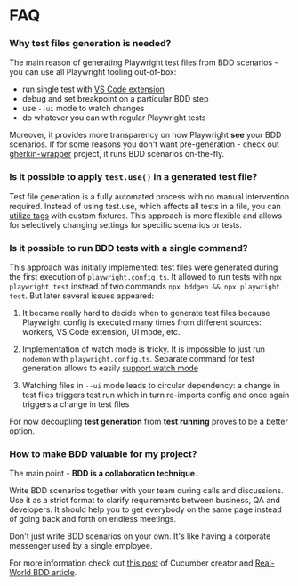 # FAQ

### Why test files generation is needed?
The main reason of generating Playwright test files from BDD scenarios - you can use all Playwright tooling out-of-box:

  * run single test with [VS Code extension](guides/ide-integration.md#vs-code)
  * debug and set breakpoint on a particular BDD step
  * use `--ui` mode to watch changes 
  * do whatever you can with regular Playwright tests

Moreover, it provides more transparency on how Playwright **see** your BDD scenarios. If for some reasons you don't want pre-generation - check out [gherkin-wrapper](https://github.com/Niitch/gherkin-wrapper) project, it runs BDD scenarios on-the-fly.

### Is it possible to apply `test.use()` in a generated test file?
Test file generation is a fully automated process with no manual intervention required. Instead of using test.use, which affects all tests in a file, you can [utilize tags](writing-steps/playwright-style.md#tags) with custom fixtures. This approach is more flexible and allows for selectively changing settings for specific scenarios or tests.

### Is it possible to run BDD tests with a single command? 
This approach was initially implemented: test files were generated during the first execution of `playwright.config.ts`. It allowed to run tests with `npx playwright test` instead of two commands `npx bddgen && npx playwright test`. But later several issues appeared:

1. It became really hard to decide when to generate test files because Playwright config is executed many times from different sources: workers, VS Code extension, UI mode, etc.

2. Implementation of watch mode is tricky. It is impossible to just run `nodemon` with `playwright.config.ts`. Separate command for test generation allows to easily [support watch mode](guides/watch-mode.md) 

3. Watching files in `--ui` mode leads to circular dependency: a change in test files triggers test run which in turn re-imports config and once again triggers a change in test files

For now decoupling **test generation** from **test running** proves to be a better option.

### How to make BDD valuable for my project?
The main point - **BDD is a collaboration technique**.

Write BDD scenarios together with your team during calls and discussions. Use it as a strict format to clarify requirements between business, QA and developers. It should help you to get everybody on the same page instead of going back and forth on endless meetings.

Don't just write BDD scenarios on your own. It's like having a corporate messenger used by a single employee.

For more information check out [this post](https://news.ycombinator.com/item?id=10194242) of Cucumber creator and [Real-World BDD article](https://www.serenity-dojo.com/minimal-bdd).



